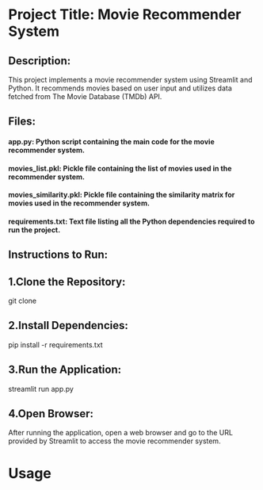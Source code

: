 # Project Title: Movie Recommender System

## Description:
This project implements a movie recommender system using Streamlit and Python. It recommends movies based on user input and utilizes data fetched from The Movie Database (TMDb) API.

## Files:
#### app.py: Python script containing the main code for the movie recommender system.
#### movies_list.pkl: Pickle file containing the list of movies used in the recommender system.
#### movies_similarity.pkl: Pickle file containing the similarity matrix for movies used in the recommender system.
#### requirements.txt: Text file listing all the Python dependencies required to run the project.

## Instructions to Run:

## 1.Clone the Repository:
 git clone <repository-url>

## 2.Install Dependencies:
pip install -r requirements.txt

## 3.Run the Application:
streamlit run app.py

## 4.Open Browser:
After running the application, open a web browser and go to the URL provided by Streamlit to access the movie recommender system.

# Usage





